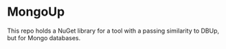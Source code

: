 # MongoUp
This repo holds a NuGet library for a tool with a passing similarity to DBUp, but for Mongo databases.
